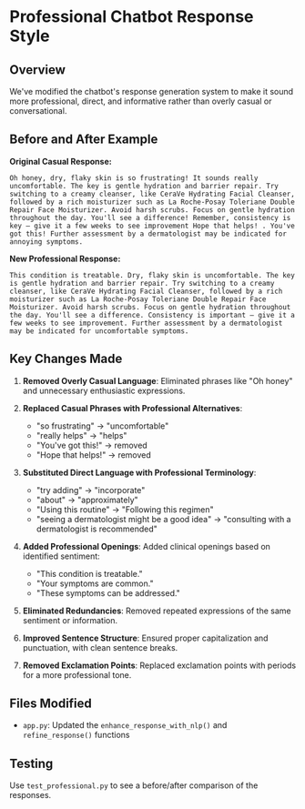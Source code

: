 # Professional Chatbot Response Style

## Overview
We've modified the chatbot's response generation system to make it sound more professional, direct, and informative rather than overly casual or conversational.

## Before and After Example

**Original Casual Response:**
```
Oh honey, dry, flaky skin is so frustrating! It sounds really uncomfortable. The key is gentle hydration and barrier repair. Try switching to a creamy cleanser, like CeraVe Hydrating Facial Cleanser, followed by a rich moisturizer such as La Roche-Posay Toleriane Double Repair Face Moisturizer. Avoid harsh scrubs. Focus on gentle hydration throughout the day. You'll see a difference! Remember, consistency is key – give it a few weeks to see improvement Hope that helps! . You've got this! Further assessment by a dermatologist may be indicated for annoying symptoms.
```

**New Professional Response:**
```
This condition is treatable. Dry, flaky skin is uncomfortable. The key is gentle hydration and barrier repair. Try switching to a creamy cleanser, like CeraVe Hydrating Facial Cleanser, followed by a rich moisturizer such as La Roche-Posay Toleriane Double Repair Face Moisturizer. Avoid harsh scrubs. Focus on gentle hydration throughout the day. You'll see a difference. Consistency is important – give it a few weeks to see improvement. Further assessment by a dermatologist may be indicated for uncomfortable symptoms.
```

## Key Changes Made

1. **Removed Overly Casual Language**: Eliminated phrases like "Oh honey" and unnecessary enthusiastic expressions.

2. **Replaced Casual Phrases with Professional Alternatives**:
   - "so frustrating" → "uncomfortable"
   - "really helps" → "helps"
   - "You've got this!" → removed
   - "Hope that helps!" → removed

3. **Substituted Direct Language with Professional Terminology**:
   - "try adding" → "incorporate"
   - "about" → "approximately"
   - "Using this routine" → "Following this regimen"
   - "seeing a dermatologist might be a good idea" → "consulting with a dermatologist is recommended"

4. **Added Professional Openings**: Added clinical openings based on identified sentiment:
   - "This condition is treatable."
   - "Your symptoms are common."
   - "These symptoms can be addressed."

5. **Eliminated Redundancies**: Removed repeated expressions of the same sentiment or information.

6. **Improved Sentence Structure**: Ensured proper capitalization and punctuation, with clean sentence breaks.

7. **Removed Exclamation Points**: Replaced exclamation points with periods for a more professional tone.

## Files Modified
- `app.py`: Updated the `enhance_response_with_nlp()` and `refine_response()` functions

## Testing
Use `test_professional.py` to see a before/after comparison of the responses. 